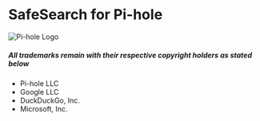 # SafeSearch for Pi-hole
![Pi-hole Logo](https://i0.wp.com/pi-hole.net/wp-content/uploads/2017/06/Vortex-r.png?resize=100%2C100&ssl=1)

##### All trademarks remain with their respective copyright holders as stated below
##### 
- Pi-hole LLC
- Google LLC
- DuckDuckGo, Inc.
- Microsoft, Inc.

